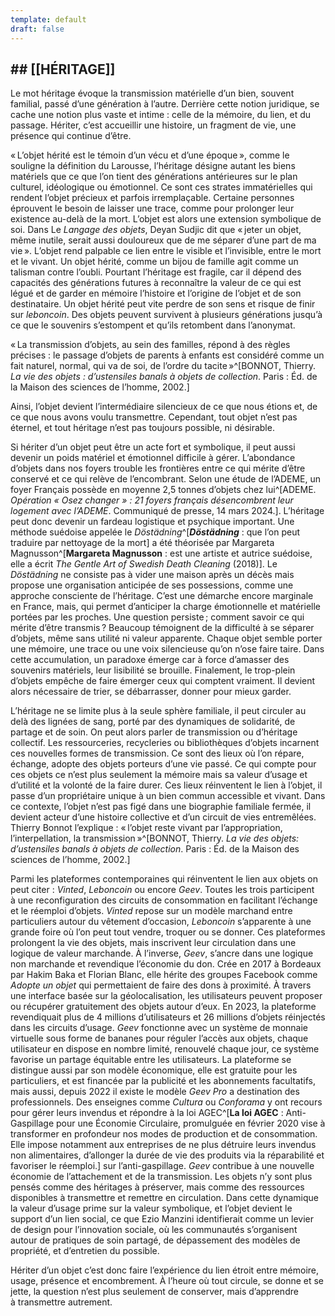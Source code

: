 ```yaml
---
template: default
draft: false
---
```

## \## \[\[HÉRITAGE\]\]

<breakpage />

Le mot héritage évoque la transmission matérielle d’un bien, souvent familial, passé d’une génération à l’autre. Derrière cette notion juridique, se cache une notion plus vaste et intime : celle de la mémoire, du lien, et du passage. Hériter, c’est accueillir une histoire, un fragment de vie, une présence qui continue d’être.

« L’objet hérité est le témoin d’un vécu et d’une époque », comme le souligne la définition du Larousse, l’héritage désigne autant les biens matériels que ce que l’on tient des générations antérieures sur le plan culturel, idéologique ou émotionnel. Ce sont ces strates immatérielles qui rendent l’objet précieux et parfois irremplaçable. Certaine personnes éprouvent le besoin de laisser une trace, comme pour prolonger leur existence au-delà de la mort. L’objet est alors une extension symbolique de soi. Dans Le _Langage des objets_, Deyan Sudjic dit que « jeter un objet, même inutile, serait aussi douloureux que de me séparer d’une part de ma vie ». L’objet rend palpable ce lien entre le visible et l’invisible, entre le mort et le vivant. Un objet hérité, comme un bijou de famille agit comme un talisman contre l’oubli. Pourtant l’héritage est fragile, car il dépend des capacités des générations futures à reconnaître la valeur de ce qui est légué et de garder en mémoire l’histoire et l’origine de l’objet et de son destinataire. Un objet hérité peut vite perdre de son sens et risque de finir sur _leboncoin_. Des objets peuvent survivent à plusieurs générations jusqu’à ce que le souvenirs s’estompent et qu’ils retombent dans l’anonymat.

« La transmission d’objets, au sein des familles, répond à des règles précises : le passage d’objets de parents à enfants est considéré comme un fait naturel, normal, qui va de soi, de l’ordre du tacite »^[BONNOT, Thierry. _La vie des objets : d’ustensiles banals à objets de collection_. Paris : Éd. de la Maison des sciences de l’homme, 2002.]

Ainsi, l’objet devient l’intermédiaire silencieux de ce que nous étions et, de ce que nous avons voulu transmettre. Cependant, tout objet n’est pas éternel, et tout héritage n’est pas toujours possible, ni désirable.

Si hériter d’un objet peut être un acte fort et symbolique, il peut aussi devenir un poids matériel et émotionnel difficile à gérer. L’abondance d’objets dans nos foyers trouble les frontières entre ce qui mérite d’être conservé et ce qui relève de l’encombrant. Selon une étude de l’ADEME, un foyer Français possède en moyenne 2,5 tonnes d’objets chez lui^[ADEME. _Opération « Osez changer » : 21 foyers français désencombrent leur logement avec l’ADEME_. Communiqué de presse, 14 mars 2024.]. L’héritage peut donc devenir un fardeau logistique et psychique important. Une méthode suédoise appelée le _Döstädning_^[**_Döstädning_** : que l’on peut traduire par nettoyage de la mort] a été théorisée par Margareta Magnusson^[**Margareta Magnusson** : est une artiste et autrice suédoise, elle a écrit _The Gentle Art of Swedish Death Cleaning_ (2018)]. Le _Döstädning_ ne consiste pas à vider une maison après un décès mais propose une organisation anticipée de ses possessions, comme une approche consciente de l’héritage. C’est une démarche encore marginale en France, mais, qui permet d’anticiper la charge émotionnelle et matérielle portées par les proches. Une question persiste ; comment savoir ce qui mérite d’être transmis ? Beaucoup témoignent de la difficulté à se séparer d’objets, même sans utilité ni valeur apparente. Chaque objet semble porter une mémoire, une trace ou une voix silencieuse qu’on n’ose faire taire. Dans cette accumulation, un paradoxe émerge car à force d’amasser des souvenirs matériels, leur lisibilité se brouille. Finalement, le trop-plein d’objets empêche de faire émerger ceux qui comptent vraiment. Il devient alors nécessaire de trier, se débarrasser, donner pour mieux garder.

L’héritage ne se limite plus à la seule sphère familiale, il peut circuler au delà des lignées de sang, porté par des dynamiques de solidarité, de partage et de soin. On peut alors parler de transmission ou d’héritage collectif. Les ressourceries, recycleries ou bibliothèques d’objets incarnent ces nouvelles formes de transmission. Ce sont des lieux où l’on répare, échange, adopte des objets porteurs d’une vie passé. Ce qui compte pour ces objets ce n’est plus seulement la mémoire mais sa valeur d’usage et d’utilité et la volonté de la faire durer. Ces lieux réinventent le lien à l’objet, il passe d’un propriétaire unique à un bien commun accessible et vivant. Dans ce contexte, l’objet n’est pas figé dans une biographie familiale fermée, il devient acteur d’une histoire collective et d’un circuit de vies entremêlées. Thierry Bonnot l’explique : « l’objet reste vivant par l’appropriation, l’interpellation, la transmission »^[BONNOT, Thierry. _La vie des objets: d’ustensiles banals à objets de collection_. Paris : Éd. de la Maison des sciences de l’homme, 2002.]

Parmi les plateformes contemporaines qui réinventent le lien aux objets on peut citer : _Vinted_, _Leboncoin_ ou encore _Geev_. Toutes les trois participent à une reconfiguration des circuits de consommation en facilitant l’échange et le réemploi d’objets. _Vinted_ repose sur un modèle marchand entre particuliers autour du vêtement d’occasion, _Leboncoin_ s’apparente à une grande foire où l’on peut tout vendre, troquer ou se donner. Ces plateformes prolongent la vie des objets, mais inscrivent leur circulation dans une logique de valeur marchande. À l’inverse, _Geev_, s’ancre dans une logique non marchande et revendique l’économie du don. Crée en 2017 à Bordeaux par Hakim Baka et Florian Blanc, elle hérite des groupes Facebook comme _Adopte un objet_ qui permettaient de faire des dons à proximité. À travers une interface basée sur la géolocalisation, les utilisateurs peuvent proposer ou récupérer gratuitement des objets autour d’eux. En 2023, la plateforme revendiquait plus de 4 millions d’utilisateurs et 26 millions d’objets réinjectés dans les circuits d’usage. _Geev_ fonctionne avec un système de monnaie virtuelle sous forme de bananes pour réguler l’accès aux objets, chaque utilisateur en dispose en nombre limité, renouvelé chaque jour, ce système favorise un partage équitable entre les utilisateurs. La plateforme se distingue aussi par son modèle économique, elle est gratuite pour les particuliers, et est financée par la publicité et les abonnements facultatifs, mais aussi, depuis 2022 il existe le modèle _Geev Pro_ a destination des professionnels. Des enseignes comme _Cultura_ ou _Conforama_ y ont recours pour gérer leurs invendus et répondre à la loi AGEC^[**La loi AGEC** : Anti-Gaspillage pour une Économie Circulaire, promulguée en février 2020 vise à transformer en profondeur nos modes de production et de consommation. Elle impose notamment aux entreprises de ne plus détruire leurs invendus non alimentaires, d’allonger la durée de vie des produits via la réparabilité et favoriser le réemploi.] sur l’anti-gaspillage. _Geev_ contribue à une nouvelle économie de l’attachement et de la transmission. Les objets n’y sont plus pensés comme des héritages à préserver, mais comme des ressources disponibles à transmettre et remettre en circulation. Dans cette dynamique la valeur d’usage prime sur la valeur symbolique, et l’objet devient le support d’un lien social, ce que Ezio Manzini identifierait comme un levier de design pour l’innovation sociale, où les communautés s’organisent autour de pratiques de soin partagé, de dépassement des modèles de propriété, et d’entretien du possible.

Hériter d’un objet c’est donc faire l’expérience du lien étroit entre mémoire, usage, présence et encombrement. À l’heure où tout circule, se donne et se jette, la question n’est plus seulement de conserver, mais d’apprendre à transmettre autrement.